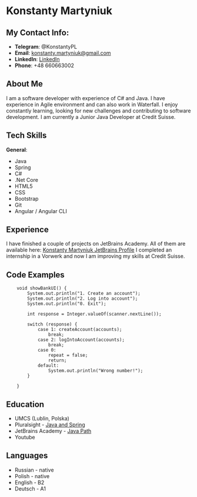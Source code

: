 # Konstanty Martyniuk

## My Contact Info:

* __Telegram__: @KonstantyPL
* __Email__: [konstanty.martyniuk@gmail.com](mailto:konstanty.martyniuk@gmail.com)
* __LinkedIn__: [LinkedIn](https://www.linkedin.com/in/konstanty-martyniuk/)
* __Phone__: +48 660663002

## About Me

I am a software developer with experience of C# and Java.
I have experience in Agile environment and can also work in Waterfall. I
enjoy constantly learning, looking for new challenges and contributing to
software development. I am currently a Junior Java Developer at Credit Suisse.

## Tech Skills

__General__:
* Java
* Spring
* C#
* .Net Core
* HTML5
* CSS
* Bootstrap
* Git
* Angular / Angular CLI

## Experience

I have finished a couple of projects on JetBrains Academy. All of them are available here:
[Konstanty Martyniuk JetBrains Profile](https://hyperskill.org/profile/82245750)
I completed an internship in a Vorwerk and now I am improving my skills at Credit Suisse.

## Code Examples

```
    void showBankUI() {
        System.out.println("1. Create an account");
        System.out.println("2. Log into account");
        System.out.println("0. Exit");

        int response = Integer.valueOf(scanner.nextLine());

        switch (response) {
            case 1: createAccount(accounts);
                break;
            case 2: logIntoAccount(accounts);
                break;
            case 0:
                repeat = false;
                return;
            default:
                System.out.println("Wrong number!");
        }

    }
```

## Education

* UMCS (Lublin, Polska)
* Pluralsight - [Java and Spring](https://pluralsight.com)
* JetBrains Academy - [Java Path](https://hyperskill.org/)
* Youtube

## Languages

* Russian - native
* Polish - native
* English - B2
* Deutsch - A1